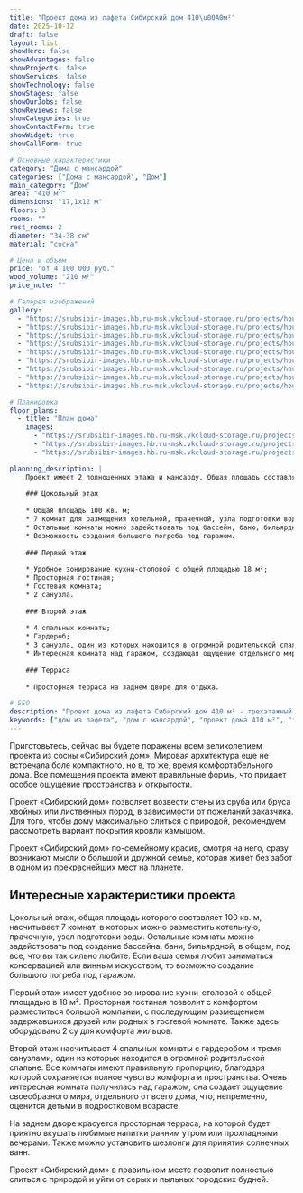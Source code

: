 ```yaml
---
title: "Проект дома из лафета Сибирский дом 410\u00A0м²"
date: 2025-10-12
draft: false
layout: list
showHero: false
showAdvantages: false
showProjects: false
showServices: false
showTechnology: false
showStages: false
showOurJobs: false
showReviews: false
showCategories: true
showContactForm: true
showWidget: true
showCallForm: true

# Основные характеристики
category: "Дома с мансардой"
categories: ["Дома с мансардой", "Дом"]
main_category: "Дом"
area: "410 м²"
dimensions: "17,1x12 м"
floors: 3
rooms: ""
rest_rooms: 2
diameter: "34-38 см"
material: "сосна"

# Цена и объем
price: "от 4 100 000 руб."
wood_volume: "210 м²"
price_note: ""

# Галерея изображений
gallery:
  - "https://srubsibir-images.hb.ru-msk.vkcloud-storage.ru/projects/houses/sib-410/sib-410-1.jpg"
  - "https://srubsibir-images.hb.ru-msk.vkcloud-storage.ru/projects/houses/sib-410/sib-410-2.jpg"
  - "https://srubsibir-images.hb.ru-msk.vkcloud-storage.ru/projects/houses/sib-410/sib-410-3.jpg"
  - "https://srubsibir-images.hb.ru-msk.vkcloud-storage.ru/projects/houses/sib-410/sib-410-4.jpg"
  - "https://srubsibir-images.hb.ru-msk.vkcloud-storage.ru/projects/houses/sib-410/sib-410-5.jpg"
  - "https://srubsibir-images.hb.ru-msk.vkcloud-storage.ru/projects/houses/sib-410/sib-410-6.jpg"
  - "https://srubsibir-images.hb.ru-msk.vkcloud-storage.ru/projects/houses/sib-410/sib-410-7.jpg"
  - "https://srubsibir-images.hb.ru-msk.vkcloud-storage.ru/projects/houses/sib-410/sib-410-8.jpg"
  - "https://srubsibir-images.hb.ru-msk.vkcloud-storage.ru/projects/houses/sib-410/sib-410-9.jpg"

# Планировка
floor_plans:
  - title: "План дома"
    images:
      - "https://srubsibir-images.hb.ru-msk.vkcloud-storage.ru/projects/houses/sib-410/sib-410-7.jpg"
      - "https://srubsibir-images.hb.ru-msk.vkcloud-storage.ru/projects/houses/sib-410/sib-410-8.jpg"
      - "https://srubsibir-images.hb.ru-msk.vkcloud-storage.ru/projects/houses/sib-410/sib-410-9.jpg"

planning_description: |
    Проект имеет 2 полноценных этажа и мансарду. Общая площадь составляет порядка 410 м², которые грамотно скомпонованы в большие и просторные комнаты.
    
    ### Цокольный этаж
    
    * Общая площадь 100 кв. м;
    * 7 комнат для размещения котельной, прачечной, узла подготовки воды;
    * Остальные комнаты можно задействовать под бассейн, баню, бильярдную;
    * Возможность создания большого погреба под гаражом.
    
    ### Первый этаж
    
    * Удобное зонирование кухни-столовой с общей площадью 18 м²;
    * Просторная гостиная;
    * Гостевая комната;
    * 2 санузла.
    
    ### Второй этаж
    
    * 4 спальных комнаты;
    * Гардероб;
    * 3 санузла, один из которых находится в огромной родительской спальне;
    * Интересная комната над гаражом, создающая ощущение отдельного мира.
    
    ### Терраса
    
    * Просторная терраса на заднем дворе для отдыха.

# SEO
description: "Проект дома из лафета Сибирский дом 410 м² - трехэтажный дом с мансардой из сосны с цокольным этажом, 4 спальнями и террасой. Диаметр бревна 34-38 см."
keywords: ["дом из лафета", "дом с мансардой", "проект дома 410 м²", "трехэтажный дом", "дом с цокольным этажом"]
---
```


Приготовьтесь, сейчас вы будете поражены всем великолепием проекта из сосны «Сибирский дом». Мировая архитектура еще не встречала боле компактного, но в, то же, время комфортабельного дома. Все помещения проекта имеют правильные формы, что придает особое ощущение пространства и открытости.

Проект «Сибирский дом» позволяет возвести стены из сруба или бруса хвойных или лиственных пород, в зависимости от пожеланий заказчика. Для того, чтобы дому максимально слиться с природой, рекомендуем рассмотреть вариант покрытия кровли камышом.

Проект «Сибирский дом» по-семейному красив, смотря на него, сразу возникают мысли о большой и дружной семье, которая живет без забот в одном из прекраснейших мест на планете.

## Интересные характеристики проекта

Цокольный этаж, общая площадь которого составляет 100 кв. м, насчитывает 7 комнат, в которых можно разместить котельную, прачечную, узел подготовки воды. Остальные комнаты можно задействовать под создание бассейна, бани, бильярдной, в общем, под все, что вы так сильно любите. Если ваша семья любит заниматься консервацией или винным искусством, то возможно создание большого погреба под гаражом.

Первый этаж имеет удобное зонирование кухни-столовой с общей площадью в 18 м². Просторная гостиная позволит с комфортом разместиться большой компании, с последующим размещением задержавшихся друзей или родных в гостевой комнате. Также здесь оборудовано 2 су для комфорта жильцов.

Второй этаж насчитывает 4 спальных комнаты с гардеробом и тремя санузлами, один из которых находится в огромной родительской спальне. Все комнаты имеют правильную пропорцию, благодаря которой сохраняется полное чувство комфорта и пространства. Очень интересная комната получилась над гаражом, она создает ощущение своеобразного мира, отдельного от всего дома, что, непременно, оценится детьми в подростковом возрасте.

На заднем дворе красуется просторная терраса, на которой будет приятно вкушать любимые напитки ранним утром или прохладными вечерами. Также можно установить шезлонги для принятия солнечных ванн.

Проект «Сибирский дом» в правильном месте позволит полностью слиться с природой и уйти от серых и пыльных городских будней.